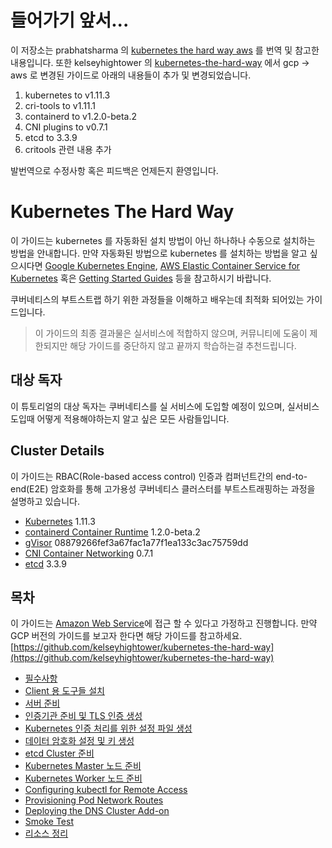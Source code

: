 # 들어가기 앞서...

이 저장소는 prabhatsharma 의 [kubernetes the hard way aws](https://github.com/prabhatsharma/kubernetes-the-hard-way-aws) 를 번역 및 참고한 내용입니다. 또한 kelseyhightower 의 [kubernetes-the-hard-way](https://github.com/kelseyhightower/kubernetes-the-hard-way) 에서 gcp -> aws 로 변경된 가이드로 아래의 내용들이 추가 및 변경되었습니다.

1. kubernetes to v1.11.3
2. cri-tools to v1.11.1
3. containerd to v1.2.0-beta.2
4. CNI plugins to v0.7.1
5. etcd to 3.3.9
6. critools 관련 내용 추가

발번역으로 수정사항 혹은 피드백은 언제든지 환영입니다.

# Kubernetes The Hard Way

이 가이드는 kubernetes 를 자동화된 설치 방법이 아닌 하나하나 수동으로 설치하는 방법을 안내합니다. 만약 자동화된 방법으로 kubernetes 를 설치하는 방법을 알고 싶으시다면 [Google Kubernetes Engine](https://cloud.google.com/kubernetes-engine), [AWS Elastic Container Service for Kubernetes](https://aws.amazon.com/eks/) 혹은 [Getting Started Guides](http://kubernetes.io/docs/getting-started-guides/) 등을 참고하시기 바랍니다.

쿠버네티스의 부트스트랩 하기 위한 과정들을 이해하고 배우는데 최적화 되어있는 가이드입니다.

> 이 가이드의 최종 결과물은 실서비스에 적합하지 않으며, 커뮤니티에 도움이 제한되지만 해당 가이드를 중단하지 않고 끝까지 학습하는걸 추천드립니다. 

## 대상 독자

이 튜토리얼의 대상 독자는 쿠버네티스를 실 서비스에 도입할 예정이 있으며, 실서비스 도입때 어떻게 적용해야하는지 알고 싶은 모든 사람들입니다. 

## Cluster Details

이 가이드는 RBAC(Role-based access control) 인증과 컴퍼넌트간의 end-to-end(E2E) 암호화를 통해 고가용성 쿠버네티스 클러스터를 부트스트래핑하는 과정을 설명하고 있습니다.

* [Kubernetes](https://github.com/kubernetes/kubernetes) 1.11.3
* [containerd Container Runtime](https://github.com/containerd/containerd) 1.2.0-beta.2
* [gVisor](https://github.com/google/gvisor) 08879266fef3a67fac1a77f1ea133c3ac75759dd
* [CNI Container Networking](https://github.com/containernetworking/cni) 0.7.1
* [etcd](https://github.com/coreos/etcd) 3.3.9

## 목차

이 가이드는 [Amazon Web Service](https://aws.amazon.com/)에 접근 할 수 있다고 가정하고 진행합니다.
만약 GCP 버전의 가이드를 보고자 한다면 해당 가이드를 참고하세요. [https://github.com/kelseyhightower/kubernetes-the-hard-way](https://github.com/kelseyhightower/kubernetes-the-hard-way)

* [필수사항](docs/01-prerequisites.md)
* [Client 용 도구들 설치](docs/02-client-tools.md)
* [서버 준비](docs/03-compute-resources.md)
* [인증기관 준비 및 TLS 인증 생성](docs/04-certificate-authority.md)
* [Kubernetes 인증 처리를 위한 설정 파일 생성](docs/05-kubernetes-configuration-files.md)
* [데이터 암호화 설정 및 키 생성](docs/06-data-encryption-keys.md)
* [etcd Cluster 준비](docs/07-bootstrapping-etcd.md)
* [Kubernetes Master 노드 준비](docs/08-bootstrapping-kubernetes-controllers.md)
* [Kubernetes Worker 노드 준비](docs/09-bootstrapping-kubernetes-workers.md)
* [Configuring kubectl for Remote Access](docs/10-configuring-kubectl.md)
* [Provisioning Pod Network Routes](docs/11-pod-network-routes.md)
* [Deploying the DNS Cluster Add-on](docs/12-dns-addon.md)
* [Smoke Test](docs/13-smoke-test.md)
* [리소스 정리](docs/14-cleanup.md)

